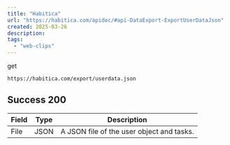 ```yaml
---
title: "Habitica"
url: "https://habitica.com/apidoc/#api-DataExport-ExportUserDataJson"
created: 2025-03-26
description:
tags:
  - "web-clips"
---
```

get
```
https://habitica.com/export/userdata.json
```

## Success 200

| Field | Type | Description |
| --- | --- | --- |
| File | JSON | A JSON file of the user object and tasks. |